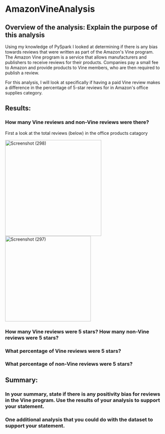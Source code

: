 # AmazonVineAnalysis

## Overview of the analysis: Explain the purpose of this analysis

Using my knowledge of PySpark I looked at determining if there is any bias towards reviews that were written as part of the Amazon's Vine program. The Amazon Vine program is a service that allows manufacturers and publishers to receive reviews for their products. Companies pay a small fee to Amazon and provide products to Vine members, who are then required to publish a review. 

For this analysis, I will look at specifically if having a paid Vine review makes a difference in the percentage of 5-star reviews for in Amazon's office supplies category. 

## Results: 

### How many Vine reviews and non-Vine reviews were there?

First a look at the total reviews (below) in the office products catagory

<img width="312" alt="Screenshot (298)" src="https://user-images.githubusercontent.com/102890151/179434005-4df25f80-349b-44f5-bb0f-bbedaab9dccd.png">


<img width="278" alt="Screenshot (297)" src="https://user-images.githubusercontent.com/102890151/179434167-7d01108a-dfeb-49db-9e85-bf924f12c004.png">


### How many Vine reviews were 5 stars? How many non-Vine reviews were 5 stars?
### What percentage of Vine reviews were 5 stars? 
### What percentage of non-Vine reviews were 5 stars?

## Summary: 

### In your summary, state if there is any positivity bias for reviews in the Vine program. Use the results of your analysis to support your statement.

### One additional analysis that you could do with the dataset to support your statement.
